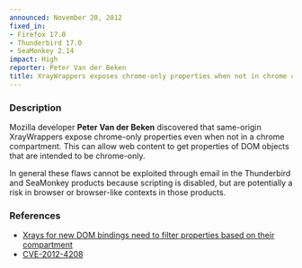 ```yaml
---
announced: November 20, 2012
fixed_in:
- Firefox 17.0
- Thunderbird 17.0
- SeaMonkey 2.14
impact: High
reporter: Peter Van der Beken
title: XrayWrappers exposes chrome-only properties when not in chrome compartment
---
```


<h3>Description</h3>

<p>Mozilla developer <strong>Peter Van der Beken</strong> discovered that same-origin XrayWrappers expose chrome-only properties even when not in a chrome compartment. This can allow web content to get properties of DOM objects that are intended to be chrome-only.
</p>

<p class="note">In general these flaws cannot be exploited through email in the
Thunderbird and SeaMonkey products because scripting is disabled, but are
potentially a risk in browser or browser-like contexts in those products.</p>


<h3>References</h3>

<ul>
  <li><a href="https://bugzilla.mozilla.org/show_bug.cgi?id=798264">
       Xrays for new DOM bindings need to filter properties based on their compartment</a></li>
  <li><a href="http://cve.mitre.org/cgi-bin/cvename.cgi?name=CVE-2012-4208" class="ex-ref">CVE-2012-4208</a></li>
</ul>



